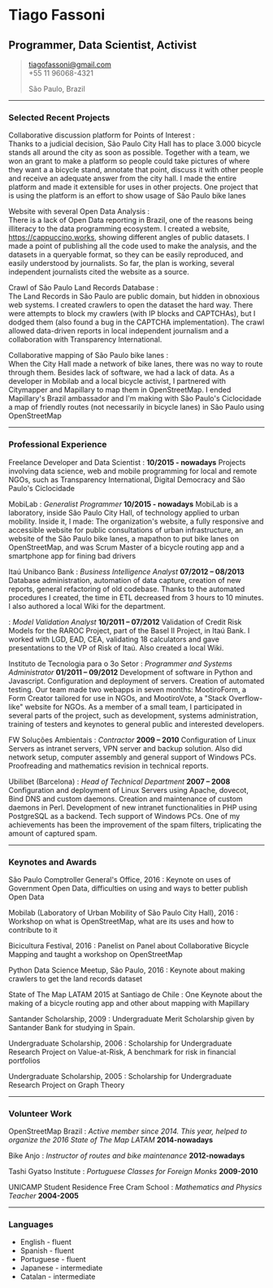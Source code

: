 # Tiago Fassoni
## Programmer, Data Scientist, Activist
> [tiagofassoni@gmail.com](tiagofassoni@gmail.com)  
> +55 11 96068-4321
>
> São Paulo, Brazil

------

### Selected Recent Projects

Collaborative discussion platform for Points of Interest
:  
  Thanks to a judicial decision, São Paulo City Hall has to place 3.000 bicycle stands all around the city as soon as possible. Together with a team, we won an grant to make a platform so people could take pictures of where they want a a bicycle stand, annotate that point, discuss it with other people and receive an adequate answer from the city hall. I made the entire platform and made it extensible for uses in other projects. One project that is using the platform is an effort to show usage of São Paulo bike lanes

Website with several Open Data Analysis
:  
  There is a lack of Open Data reporting in Brazil, one of the reasons being illiteracy to the data programming ecosystem. I created a website, https://cappuccino.works, showing different angles of public datasets. I made a point of publishing all the code used to make the analysis, and the datasets in a queryable format, so they can be easily reproduced, and easily understood by journalists. So far, the plan is working, several independent journalists cited the website as a source.

Crawl of São Paulo Land Records Database
:  
  The Land Records in São Paulo are public domain, but hidden in obnoxious web systems. I created crawlers to open the dataset the hard way. There were attempts to block my crawlers (with IP blocks and CAPTCHAs), but I dodged them (also found a bug in the CAPTCHA implementation). The crawl allowed data-driven reports in local independent journalism and a collaboration with Transparency International.

Collaborative mapping of São Paulo bike lanes
:  
  When the City Hall made a network of bike lanes, there was no way to route through them. Besides lack of software, we had a lack of data. As a developer in Mobilab and a local bicycle activist, I partnered with Citymapper and Mapillary to map them in OpenStreetMap. I ended Mapillary's Brazil ambassador and I'm making with São Paulo's Ciclocidade a map of friendly routes (not necessarily in bicycle lanes) in São Paulo using OpenStreetMap

------

### Professional Experience

Freelance Developer and Data Scientist
: __10/2015 - nowadays__
  Projects involving data science, web and mobile programming for local and remote NGOs, such as Transparency International, Digital Democracy and São Paulo's Ciclocidade

MobiLab
: *Generalist Programmer*
__10/2015 - nowadays__
  MobiLab is a laboratory, inside São Paulo City Hall, of technology applied to urban mobility. Inside it, I made: The organization's website, a fully responsive and accessible website for public consultations of urban infrastructure, an website of the São Paulo bike lanes, a mapathon to put bike lanes on OpenStreetMap, and was Scrum Master of a bicycle routing app and a smartphone app for fining bad drivers

Itaú Unibanco Bank
: *Business Intelligence Analyst*
__07/2012 – 08/2013__
  Database administration, automation of data capture, creation of new reports, general refactoring of old codebase.
  Thanks to the automated procedures I created, the time in ETL decreased from 3 hours to 10 minutes. I also authored a local Wiki for the department.

: *Model Validation Analyst*
  __10/2011 – 07/2012__
  Validation of Credit Risk Models for the RAROC Project, part of the Basel II Project, in Itaú Bank.
  I worked with LGD, EAD, CEA, validating 18 calculators and gave presentations to the VP of Risk of Itaú.
  Also created a local Wiki.

Instituto de Tecnologia para o 3o Setor
: *Programmer and Systems Administrator*
__01/2011 – 09/2012__
  Development of software in Python and Javascript. Configuration and deployment of servers. Creation of automated testing.
  Our team made two webapps in seven months: MootiroForm, a Form Creator tailored for use in NGOs, and MootiroVote, a "Stack Overflow-like" website for NGOs. As a member of a small team, I participated in several parts of the project, such as development, systems administration, training of testers and keynotes to general public and interested developers.

FW Soluções Ambientais
: *Contractor*
__2009 – 2010__
  Configuration of Linux Servers as intranet servers, VPN server and backup solution. Also did network setup, computer assembly and general support of Windows PCs.
  Proofreading and mathematics revision in technical reports.

Ubilibet (Barcelona)
: *Head of Technical Department*
  __2007 – 2008__
  Configuration and deployment of Linux Servers using Apache, dovecot, Bind DNS and custom daemons. Creation and maintenance of custom daemons in Perl. Development of new intranet functionalities in PHP using PostgreSQL as a backend. Tech support of Windows PCs.
  One of my achievements has been the improvement of the spam filters, triplicating the amount of captured spam.

--------

### Keynotes and Awards

São Paulo Comptroller General's Office, 2016
:  Keynote on uses of Government Open Data, difficulties on using and ways to better publish Open Data

Mobilab (Laboratory of Urban Mobility of São Paulo City Hall), 2016
:  Workshop on what is OpenStreetMap, what are its uses and how to contribute to it

Bicicultura Festival, 2016
:  Panelist on Panel about Collaborative Bicycle Mapping and taught a workshop on OpenStreetMap

Python Data Science Meetup, São Paulo, 2016
: Keynote about making crawlers to get the land records dataset

State of The Map LATAM 2015 at Santiago de Chile
: One Keynote about the making of a bicycle routing app and other about mapping with Mapillary

Santander Scholarship, 2009
: Undergraduate Merit Scholarship given by Santander Bank for studying in Spain.

Undergraduate Scholarship, 2006
: Scholarship for Undergraduate Research Project on Value-at-Risk, A benchmark for risk in financial portfolios

Undergraduate Scholarship, 2005
: Scholarship for Undergraduate Research Project on Graph Theory

--------

### Volunteer Work

OpenStreetMap Brazil
: *Active member since 2014. This year, helped to organize the 2016 State of The Map LATAM*
__2014-nowadays__

Bike Anjo
: *Instructor of routes and bike maintenance*
__2012-nowadays__

Tashi Gyatso Institute
: *Portuguese Classes for Foreign Monks*
__2009-2010__

UNICAMP Student Residence Free Cram School
: *Mathematics and Physics Teacher*
  __2004-2005__

--------

### Languages

- English - fluent
- Spanish - fluent
- Portuguese - fluent
- Japanese - intermediate
- Catalan - intermediate
